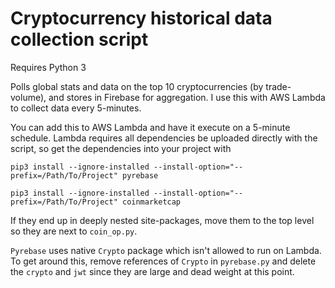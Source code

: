 # Cryptocurrency historical data collection script

Requires Python 3

Polls global stats and data on the top 10 cryptocurrencies (by trade-volume), and stores in Firebase for aggregation. I use this with AWS Lambda to collect data every 5-minutes.

You can add this to AWS Lambda and have it execute on a 5-minute schedule. Lambda requires all dependencies be uploaded directly with the script, so get the dependencies into your project with 

`pip3 install --ignore-installed --install-option="--prefix=/Path/To/Project" pyrebase`

`pip3 install --ignore-installed --install-option="--prefix=/Path/To/Project" coinmarketcap`

If they end up in deeply nested site-packages, move them to the top level so they are next to `coin_op.py`.

`Pyrebase` uses native `Crypto` package which isn't allowed to run on Lambda. To get around this, remove references of `Crypto` in `pyrebase.py` and delete the `crypto` and `jwt` since they are large and dead weight at this point.
